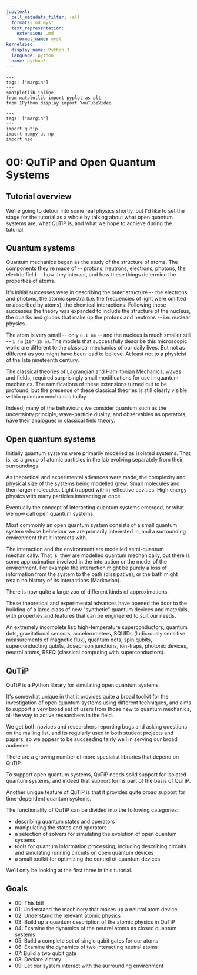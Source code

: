 ```yaml
---
jupytext:
  cell_metadata_filter: -all
  formats: md:myst
  text_representation:
    extension: .md
    format_name: myst
kernelspec:
  display_name: Python 3
  language: python
  name: python3
---
```


```{code-cell} ipython3
---
tags: ["margin"]
---
%matplotlib inline
from matplotlib import pyplot as plt
from IPython.display import YouTubeVideo
```

```{code-cell} ipython3
---
tags: ["margin"]
---
import qutip
import numpy as np
import naq
```

# 00: QuTiP and Open Quantum Systems

## Tutorial overview

We're going to detour into some real physics shortly, but I'd like to set the
stage for the tutorial as a whole by talking about what open quantum systems
are, what QuTiP is, and what we hope to achieve during the tutorial.

## Quantum systems

Quantum mechanics began as the study of the structure of atoms. The components
they're made of -- protons, neutrons, electrons, photons, the electric field --
how they interact, and how these things determine the properties of atoms.

It's initial successes were in describing the outer structure -- the electrons
and photons, the atomic spectra (i.e. the frequencies of light were
omitted or absorbed by atoms), the chemical interactions. Following these
successes the theory was expanded to include the structure of the nucleus,
the quarks and gluons that make up the protons and neutrons -- i.e. nuclear
physics.

The atom is very small -- only ``0.1 nm`` -- and the nucleus is much smaller
still -- ``1 fm`` (``10^-15 m``). The models that successfully describe this
microscopic world are different to the classical mechanics of our
daily lives. But not as different as you might have been lead to
believe. At least not to a physicist of the late nineteenth century.

The classical theories of Lagrangian and Hamiltonian Mechanics, waves and
fields, required surprisingly small modifications for use in quantum mechanics.
The ramifications of these extensions turned out to be profound, but the
presence of these classical theories is still clearly visible within quantum
mechanics today.

Indeed, many of the behaviours we consider quantum such as the uncertainty
principle, wave-particle duality, and observables as operators, have their
analogues in classical field theory.

## Open quantum systems

Initially quantum systems were primarily modelled as isolated systems. That
is, as a group of atomic particles in the lab evolving separately from their
surroundings.

As theoretical and experimental advances were made, the complexity and
physical size of the systems being modelled grew. Small molecules and then
larger molecules. Light trapped within reflective cavities. High energy physics
with many particles interacting at once.

Eventually the concept of interacting quantum systems emerged, or what we
now call open quantum systems.

Most commonly an open quantum system consists of a small quantum system
whose behaviour we are primarily interested in, and a surrounding environment
that it interacts with.

The interaction and the environment are modelled semi-quantum mechanically.
That is, they are modelled quantum mechanically, but there is some
approximation involved in the interaction or the model of the environment.
For example the interaction might be purely a loss of information from the
system to the bath (dissipative), or the bath might retain no history of
its interactions (Markovian).

There is now quite a large zoo of different kinds of approximations.

These theoretical and experimental advances have opened the door to the
building of a large class of new "synthetic" quantum devices and materials,
with properties and features that can be engineered to suit our needs.

An extremely incomplete list: high-temperature superconductors, quantum dots,
gravitational sensors, accelerometers, SQUIDs (ludicrously sensitive
measurements of magnetic flux), quantum dots, spin qubits, superconducting
qubits, Josephson junctions, ion-traps, photonic devices, neutral atoms,
RSFQ (classical computing with superconductors).


## QuTiP

QuTiP is a Python library for simulating open quantum systems.

It's somewhat unique in that it provides quite a broad toolkit for the
investigation of open quantum systems using different techniques, and aims to
support a very broad set of users from those new to quantum mechanics, all the
way to active researchers in the field.

We get both novices and researchers reporting bugs and asking questions on the
mailing list, and its regularly used in both student projects and papers, so
we appear to be succeeding fairly well in serving our broad audience.

There are a growing number of more specialist libraries that depend on QuTiP.

To support open quantum systems, QuTiP needs solid support for isolated
quantum systems, and indeed that support forms part of the basis of QuTiP.

Another unique feature of QuTiP is that it provides quite broad support for
time-dependent quantum systems.

The functionality of QuTiP can be divided into the following categories:

- describing quantum states and operators
- manipulating the states and operators
- a selection of solvers for simulating the evolution of open quantum systems
- tools for quantum information processing, including describing circuits and
  simulating running circuits on open quantum devices
- a small toolkit for optimizing the control of quantum devices

We'll only be looking at the first three in this tutorial.


## Goals

- 00: This bit!
- 01: Understand the machinery that makes up a neutral atom device
- 02: Understand the relevant atomic physics
- 03: Build up a quantum description of the atomic physics in QuTiP
- 04: Examine the dynamics of the neutral atoms as closed quantum systems
- 05: Build a complete set of single qubit gates for our atoms
- 06: Examine the dynamics of two interacting neutral atoms
- 07: Build a two qubit gate
- 08: Declare victory
- 09: Let our system interact with the surrounding environment
